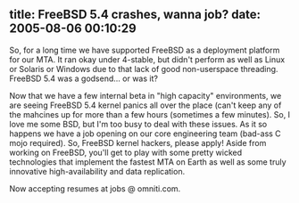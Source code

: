 title: FreeBSD 5.4 crashes, wanna job?
date: 2005-08-06 00:10:29
---

<p>So, for a long time we have supported FreeBSD as a deployment platform for our MTA.  It ran okay under 4-stable, but didn't perform as well as Linux or Solaris or Windows due to that lack of good non-userspace threading.  FreeBSD 5.4 was a godsend... or was it?</p>

<p>Now that we have a few internal beta in "high capacity" environments, we are seeing FreeBSD 5.4 kernel panics all over the place (can't keep any of the mahcines up for more than a few hours (sometimes a few minutes).  So, I love me some BSD, but I'm too busy to deal with these issues.  As it so happens we have a job opening on our core engineering team (bad-ass C mojo required).  So, FreeBSD kernel hackers, please apply!  Aside from working on FreeBSD, you'll get to play with some pretty wicked technologies that implement the fastest MTA on Earth as well as some truly innovative high-availability and data replication.</p>

<p>Now accepting resumes at jobs @ omniti.com.</p>
